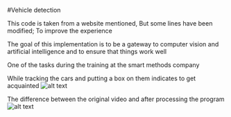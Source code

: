 #Vehicle detection

This code is taken from a website mentioned, But some lines have been modified; To improve the experience

The goal of this implementation is to be a gateway to computer vision and artificial intelligence and to ensure that things work well

One of the tasks during the training at the smart methods company

While tracking the cars and putting a box on them indicates to get acquainted
![alt text](https://github.com/MohammadYAmmar/entry-to-computer-vision-and-smart-operations-via-Python/blob/master/OpenCV%20Vehicle%20detection/GIF%20To%20track%20and%20renew%20cars.gif "Track and renew cars")

The difference between the original video and after processing the program
![alt text](https://github.com/MohammadYAmmar/entry-to-computer-vision-and-smart-operations-via-Python/blob/master/OpenCV%20Vehicle%20detection/GIF%20The%20difference%20between%20the%20original%20video%20and%20after%20running%20the%20program%20and%20processing.gif "difference between the original video and after running")
